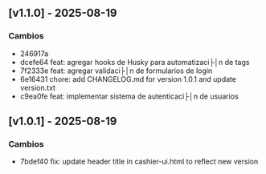﻿## [v1.1.0] - 2025-08-19

### Cambios
- 246917a 
- dcefe64 feat: agregar hooks de Husky para automatizaci├│n de tags
- 7f2333e feat: agregar validaci├│n de formularios de login
- 6e16431 chore: add CHANGELOG.md for version 1.0.1 and update version.txt
- c9ea0fe feat: implementar sistema de autenticaci├│n de usuarios

## [v1.0.1] - 2025-08-19

### Cambios
- 7bdef40 fix: update header title in cashier-ui.html to reflect new version



